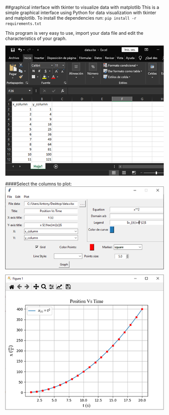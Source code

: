 ##graphical interface with tkinter to visualize data with matplotlib
This is a simple graphical interface using Python for data visualization with tkinter and matplotlib.
To install the dependencies run:
`pip install -r requirements.txt`

This program is very easy to use, import your data file and edit the characteristics of your graph.

![data image](./img/screenshot_3.png)

####Select the columns to plot:
![main image](./img/screenshot_1.png)

![plot image](./img/screenshot_2.png)